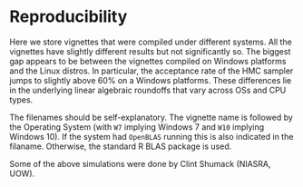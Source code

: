 Reproducibility
===============

Here we store vignettes that were compiled under different systems. All the vignettes have slightly different results but not significantly so. The biggest gap appears to be between the vignettes compiled on Windows platforms and the Linux distros. In particular, the acceptance rate of the HMC sampler jumps to slightly above 60\% on a Windows platforms. These differences lie in the underlying linear algebraic roundoffs that vary across OSs and CPU types.

The filenames should be self-explanatory. The vignette name is followed by the Operating System (with `W7` implying Windows 7 and `W10` implying Windows 10). If the system had `OpenBLAS` running this is also indicated in the filaname. Otherwise, the standard R BLAS package is used.

Some of the above simulations were done by Clint Shumack (NIASRA, UOW).